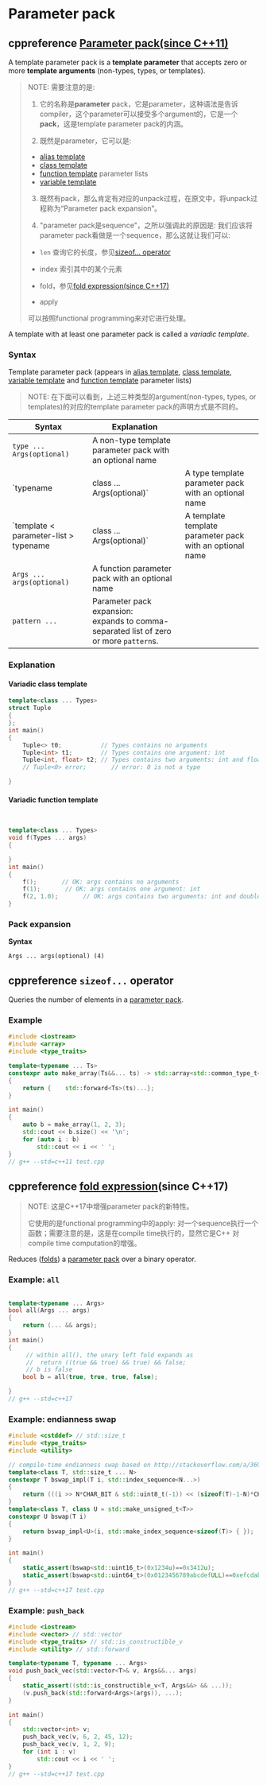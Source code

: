 # Parameter pack



## cppreference [Parameter pack(since C++11)](https://en.cppreference.com/w/cpp/language/parameter_pack)

A template parameter pack is a **template parameter** that accepts zero or more **template arguments** (non-types, types, or templates).

> NOTE: 需要注意的是:
>
> 1) 它的名称是**parameter** pack，它是parameter，这种语法是告诉compiler，这个parameter可以接受多个argument的，它是一个**pack**，这是template parameter pack的内涵。
>
> 2) 既然是parameter，它可以是:
>
> - [alias template](https://en.cppreference.com/w/cpp/language/type_alias)
> - [class template](https://en.cppreference.com/w/cpp/language/class_template)
> - [function template](https://en.cppreference.com/w/cpp/language/function_template) parameter lists
> - [variable template](https://en.cppreference.com/w/cpp/language/variable_template) 
>
> 
>
> 3) 既然有pack，那么肯定有对应的unpack过程，在原文中，将unpack过程称为“Parameter pack expansion”。
>
> 4) "parameter pack是sequence"，之所以强调此的原因是: 我们应该将parameter pack看做是一个sequence，那么这就让我们可以:
>
> - `len` 查询它的长度，参见[sizeof... operator](https://en.cppreference.com/w/cpp/language/sizeof...)
>
> - index 索引其中的某个元素
> - fold，参见[fold expression(since C++17)](https://en.cppreference.com/w/cpp/language/fold)
> - apply
>
> 可以按照functional programming来对它进行处理。
>
> 

A template with at least one parameter pack is called a *variadic template*.



### Syntax

Template parameter pack (appears in [alias template](https://en.cppreference.com/w/cpp/language/type_alias), [class template](https://en.cppreference.com/w/cpp/language/class_template), [variable template](https://en.cppreference.com/w/cpp/language/variable_template) and [function template](https://en.cppreference.com/w/cpp/language/function_template) parameter lists)

> NOTE: 在下面可以看到，上述三种类型的argument(non-types, types, or templates)的对应的template parameter pack的声明方式是不同的。

| Syntax                                                       | Explanation                                                  |      |
| ------------------------------------------------------------ | ------------------------------------------------------------ | ---- |
| `type ... Args(optional)`                                    | A non-type template parameter pack with an optional name     |      |
| `typename|class ... Args(optional)`                          | A type template parameter pack with an optional name         |      |
| `template < parameter-list > typename | class ... Args(optional)` | A template template parameter pack with an optional name     |      |
| `Args ... args(optional)`                                    | A function parameter pack with an optional name              |      |
| `pattern ...`                                                | Parameter pack expansion:<br>expands to comma-separated list of zero or more `pattern`s. |      |

### Explanation

#### Variadic class template

```C++
template<class ... Types>
struct Tuple
{
};
int main()
{
	Tuple<> t0;           // Types contains no arguments
	Tuple<int> t1;        // Types contains one argument: int
	Tuple<int, float> t2; // Types contains two arguments: int and float
	// Tuple<0> error;       // error: 0 is not a type

}
```

#### Variadic function template 



```C++


template<class ... Types>
void f(Types ... args)
{

}
int main()
{
	f();       // OK: args contains no arguments
	f(1);       // OK: args contains one argument: int
	f(2, 1.0);       // OK: args contains two arguments: int and double
}

```



### Pack expansion

**Syntax**

```
Args ... args(optional)	(4)	
```



## cppreference `sizeof...` operator

Queries the number of elements in a [parameter pack](parameter_pack.html).



### Example

```c++
#include <iostream>
#include <array>
#include <type_traits>

template<typename ... Ts>
constexpr auto make_array(Ts&&... ts) -> std::array<std::common_type_t<Ts...>,sizeof...(ts)>
{
	return {	std::forward<Ts>(ts)...};
}

int main()
{
	auto b = make_array(1, 2, 3);
	std::cout << b.size() << '\n';
	for (auto i : b)
		std::cout << i << ' ';
}
// g++ --std=c++11 test.cpp
```



## cppreference [fold expression](https://en.cppreference.com/w/cpp/language/fold)(since C++17)

> NOTE: 这是C++17中增强parameter pack的新特性。
>
> 它使用的是functional programming中的apply: 对一个sequence执行一个函数；需要注意的是，这是在compile time执行的，显然它是C++ 对 compile time computation的增强。

Reduces ([folds](https://en.wikipedia.org/wiki/Fold_(higher-order_function))) a [parameter pack](parameter_pack.html) over a binary operator.



### Example: `all`

```c++

template<typename ... Args>
bool all(Args ... args)
{
	return (... && args);
}
int main()
{
	 // within all(), the unary left fold expands as
	 //  return ((true && true) && true) && false;
	 // b is false
	bool b = all(true, true, true, false);

}
// g++ --std=c++17
```



### Example: endianness swap

```C++
#include <cstddef> // std::size_t
#include <type_traits>
#include <utility>

// compile-time endianness swap based on http://stackoverflow.com/a/36937049
template<class T, std::size_t ... N>
constexpr T bswap_impl(T i, std::index_sequence<N...>)
{
	return (((i >> N*CHAR_BIT & std::uint8_t(-1)) << (sizeof(T)-1-N)*CHAR_BIT) | ...);
}
template<class T, class U = std::make_unsigned_t<T>>
constexpr U bswap(T i)
{
	return bswap_impl<U>(i, std::make_index_sequence<sizeof(T)> { });
}

int main()
{
    static_assert(bswap<std::uint16_t>(0x1234u)==0x3412u);
    static_assert(bswap<std::uint64_t>(0x0123456789abcdefULL)==0xefcdab8967452301ULL);
}
// g++ --std=c++17 test.cpp

```



### Example: `push_back`

```c++
#include <iostream>
#include <vector> // std::vector
#include <type_traits> // std::is_constructible_v
#include <utility> // std::forward

template<typename T, typename ... Args>
void push_back_vec(std::vector<T>& v, Args&&... args)
{
	static_assert((std::is_constructible_v<T, Args&&> && ...));
	(v.push_back(std::forward<Args>(args)), ...);
}

int main()
{
	std::vector<int> v;
	push_back_vec(v, 6, 2, 45, 12);
	push_back_vec(v, 1, 2, 9);
	for (int i : v)
		std::cout << i << ' ';
}
// g++ --std=c++17 test.cpp

```



